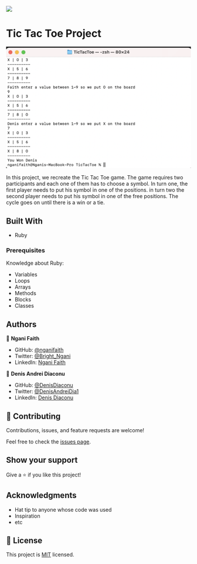 ![](https://img.shields.io/badge/Microverse-blueviolet)

# Tic Tac Toe Project

![screenshot](https://github.com/denisdiaconu/TicTacToe/blob/main/Screen%20Shot%202021-02-17%20at%2008.47.26.png)

In this project, we recreate the Tic Tac Toe game.
The game requires two participants and each one of them has to choose a symbol.
In turn one, the first player needs to put his symbol in one of the positions.
in turn two the second player needs to put his symbol in one of the free positions.
The cycle goes on until there is a win or a tie.


## Built With

- Ruby


### Prerequisites
Knowledge about Ruby:
- Variables
- Loops
- Arrays
- Methods
- Blocks
- Classes


## Authors

👤 **Ngani Faith**

- GitHub: [@nganifaith](https://github.com/nganifaith)
- Twitter: [@Bright_Ngani](https://twitter.com/bright_ngani)
- LinkedIn: [Ngani Faith](https://www.linkedin.com/in/ngani-faith/)


👤 **Denis Andrei Diaconu**

- GitHub: [@DenisDiaconu](https://github.com/denisdiaconu)
- Twitter: [@DenisAndreiDia1](https://twitter.com/DenisAndreiDia1)
- LinkedIn: [Denis Diaconu](https://www.linkedin.com/in/denis-diaconu-1394091b7/)

## 🤝 Contributing

Contributions, issues, and feature requests are welcome!

Feel free to check the [issues page](issues/).

## Show your support

Give a ⭐️ if you like this project!

## Acknowledgments

- Hat tip to anyone whose code was used
- Inspiration
- etc

## 📝 License

This project is [MIT](https://choosealicense.com/licenses/mit/) licensed.
